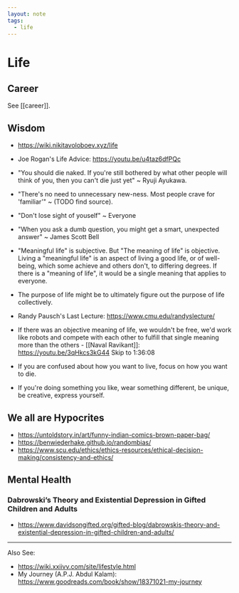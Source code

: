 ```yaml
---
layout: note
tags:
  - life
---
```


# Life

## Career

See [[career]].

## Wisdom

- https://wiki.nikitavoloboev.xyz/life

- Joe Rogan's Life Advice: https://youtu.be/u4taz6dfPQc

- "You should die naked. If you're still bothered by what other people will think of you, then you can't die just yet" ~ Ryuji Ayukawa.

- "There's no need to unnecessary new-ness. Most people crave for 'familiar'" ~ (TODO find source).

- "Don't lose sight of youself" ~ Everyone

- "When you ask a dumb question, you might get a smart, unexpected answer" ~ James Scott Bell

- "Meaningful life" is subjective. But "The meaning of life" is objective. Living a "meaningful life" is an aspect of living a good life, or of well-being, which some achieve and others don't, to differing degrees. If there is a "meaning of life", it would be a single meaning that applies to everyone.

- The purpose of life might be to ultimately figure out the purpose of life collectively.

- Randy Pausch's Last Lecture: https://www.cmu.edu/randyslecture/

- If there was an objective meaning of life, we wouldn't be free, we'd work like robots and compete with each other to fulfill that single meaning more than the others - [[Naval Ravikant]]: https://youtu.be/3qHkcs3kG44 Skip to 1:36:08

- If you are confused about how you want to live, focus on how you want to die.

- If you're doing something you like, wear something different, be unique, be creative, express yourself.


## We all are Hypocrites

- https://untoldstory.in/art/funny-indian-comics-brown-paper-bag/
- https://benwiederhake.github.io/randombias/
- https://www.scu.edu/ethics/ethics-resources/ethical-decision-making/consistency-and-ethics/

## Mental Health

### Dabrowski’s Theory and Existential Depression in Gifted Children and Adults

- https://www.davidsongifted.org/gifted-blog/dabrowskis-theory-and-existential-depression-in-gifted-children-and-adults/

---

Also See:

- https://wiki.xxiivv.com/site/lifestyle.html
- My Journey (A.P.J. Abdul Kalam): https://www.goodreads.com/book/show/18371021-my-journey
